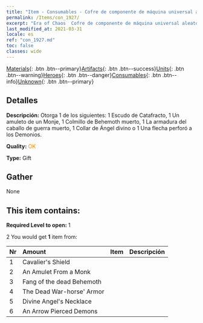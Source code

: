 ```yaml
---
title: "Item - Consumables - Cofre de componente de máquina universal aleatoria"
permalink: /Items/con_1927/
excerpt: "Era of Chaos  Cofre de componente de máquina universal aleatoria"
last_modified_at: 2021-03-31
locale: es
ref: "con_1927.md"
toc: false
classes: wide
---
```

 [Materials](/es/Items/){: .btn .btn--primary}[Artifacts](/es/Items/Artifacts/){: .btn .btn--success}[Units](/es/Items/Units/){: .btn .btn--warning}[Heroes](/es/Items/Heroes/){: .btn .btn--danger}[Consumables](/es/Items/Consumables/){: .btn .btn--info}[Unknown](/es/Items/Unknown/){: .btn .btn--primary}

## Detalles
 **Descripción:** Otorga 1 de los siguientes: 1 Escudo de Catafracto, 1 Un amuleto de un Monje, 1 Colmillo de Behemoth muerto, 1 La armadura del caballo de guerra muerto, 1 Collar de Ángel divino o 1 Una flecha perforó a los Demonios.

 **Quality:** <span style="color: #FF8C00">OK</span>

 **Type:** Gift

## Gather

  None

## This item contains:

 **Required Level to open:** 1

 2 You would get **1** item  from:

  | Nr | Amount |     Item    | Descripción |
  |:---|:-------|:------------|:-----------:|
  | 1 | Cavalier's Shield | 
  | 2 | An Amulet From a Monk | 
  | 3 | Fang of the dead Behemoth | 
  | 4 | The Dead War-horse' Armor | 
  | 5 | Divine Angel's Necklace | 
  | 6 | An Arrow Pierced Demons | 

